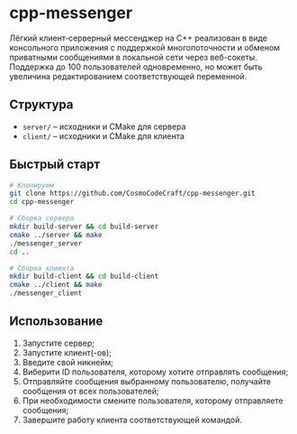 # cpp-messenger

Лёгкий клиент‑серверный мессенджер на C++ реализован в виде консольного приложения с поддержкой многопоточности и обменом приватными сообщениями в локальной сети через веб-сокеты.  
Поддержка до 100 пользователей одновременно, но может быть увеличина редактированием соответствующей переменной.

## Структура
- `server/` – исходники и CMake для сервера  
- `client/` – исходники и CMake для клиента  

## Быстрый старт

```bash
# Клонируем
git clone https://github.com/CosmoCodeCraft/cpp-messenger.git
cd cpp-messenger

# Сборка сервера
mkdir build-server && cd build-server
cmake ../server && make
./messenger_server
cd ..

# Сборка клиента
mkdir build-client && cd build-client
cmake ../client && make
./messenger_client
```

## Использование
1. Запустите сервер;
2. Запустите клиент(-ов);
3. Введите свой никнейм;
4. Виберити ID пользователя, которому хотите отправлять сообщения;
5. Отправляйте сообщения выбранному пользователю, получайте сообщения от всех пользователей;
6. При необходимости смените пользователя, которому отправляете сообщения;
7. Завершите работу клиента соответствующей командой.
